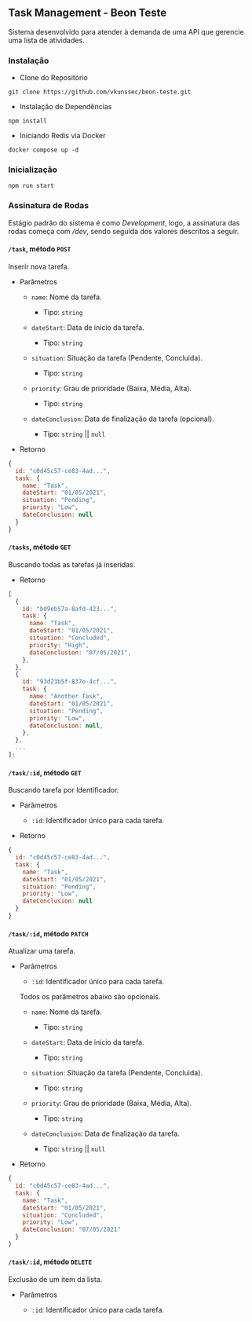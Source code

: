 ## Task Management - Beon Teste

Sistema desenvolvido para atender à demanda de uma API que gerencie uma lista de atividades.

### Instalação

- Clone do Repositório

```shell
git clone https://github.com/vkunssec/beon-teste.git
```

- Instalação de Dependências

```shell
npm install
```

- Iniciando Redis via Docker

```shell
docker compose up -d
```

### Inicialização

```shell
npm run start
```

### Assinatura de Rodas

Estágio padrão do sistema é como _Development_, logo, a assinatura das rodas começa com _/dev_, sendo seguida dos valores descritos a seguir.

#### `/task`, método `POST`

Inserir nova tarefa.

- Parâmetros

  - `name`: Nome da tarefa.

    - Tipo: `string`

  - `dateStart`: Data de inicio da tarefa.

    - Tipo: `string`

  - `situation`: Situação da tarefa (Pendente, Concluida).

    - Tipo: `string`

  - `priority`: Grau de prioridade (Baixa, Média, Alta).

    - Tipo: `string`

  - `dateConclusion`: Data de finalização da tarefa (opcional).

    - Tipo: `string` || `null`

- Retorno

```javascript
{
  id: "c0d45c57-ce83-4ad...",
  task: {
    name: "Task",
    dateStart: "01/05/2021",
    situation: "Pending",
    priority: "Low",
    dateConclusion: null
  }
}
```

#### `/tasks`, método `GET`

Buscando todas as tarefas já inseridas.

- Retorno

```javascript
[
  {
    id: "bd9eb57a-8afd-423...",
    task: {
      name: "Task",
      dateStart: "01/05/2021",
      situation: "Concluded",
      priority: "High",
      dateConclusion: "07/05/2021",
    },
  },
  {
    id: "93d23b5f-837e-4cf...",
    task: {
      name: "Another Task",
      dateStart: "01/05/2021",
      situation: "Pending",
      priority: "Low",
      dateConclusion: null,
    },
  },
  ...
];
```

#### `/task/:id`, método `GET`

Buscando tarefa por Identificador.

- Parâmetros

  - `:id`: Identificador único para cada tarefa.

- Retorno

```javascript
{
  id: "c0d45c57-ce83-4ad...",
  task: {
    name: "Task",
    dateStart: "01/05/2021",
    situation: "Pending",
    priority: "Low",
    dateConclusion: null
  }
}
```

#### `/task/:id`, método `PATCH`

Atualizar uma tarefa.

- Parâmetros

  - `:id`: Identificador único para cada tarefa.

  Todos os parâmetros abaixo são opcionais.

  - `name`: Nome da tarefa.

    - Tipo: `string`

  - `dateStart`: Data de inicio da tarefa.

    - Tipo: `string`

  - `situation`: Situação da tarefa (Pendente, Concluida).

    - Tipo: `string`

  - `priority`: Grau de prioridade (Baixa, Média, Alta).

    - Tipo: `string`

  - `dateConclusion`: Data de finalização da tarefa.

    - Tipo: `string` || `null`

- Retorno

```javascript
{
  id: "c0d45c57-ce83-4ad...",
  task: {
    name: "Task",
    dateStart: "01/05/2021",
    situation: "Concluded",
    priority: "Low",
    dateConclusion: "07/05/2021"
  }
}
```

#### `/task/:id`, método `DELETE`

Exclusão de um item da lista.

- Parâmetros

  - `:id`: Identificador único para cada tarefa.
